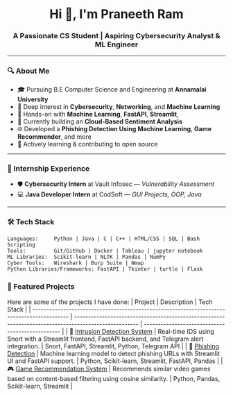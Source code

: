 <h1 align="center">Hi 👋, I'm Praneeth Ram</h1>
<h3 align="center">A Passionate CS Student | Aspiring Cybersecurity Analyst & ML Engineer</h3>

---

### 🔍 About Me
- 🎓 Pursuing B.E Computer Science and Engineering at **Annamalai University**  
- 🔐 Deep interest in **Cybersecurity**, **Networking**, and **Machine Learning**
- 🤖 Hands-on with **Machine Learning**, **FastAPI**, **Streamlit**, 
- 🧪 Currently building an **Cloud-Based Sentiment Analysis** 
- 🌐 Developed a **Phishing Detection Using Machine Learning**, **Game Recommender**, and more
- 🚀 Actively learning & contributing to open source

---

### 💼 Internship Experience 
- 🛡️ **Cybersecurity Intern** at Vault Infosec — *Vulnerability Assessment*  
- 💻 **Java Developer Intern** at CodSoft — *GUI Projects, OOP, Java*  

---

### 🛠️ Tech Stack
```plaintext
Languages:     Python | Java | C | C++ | HTML/CSS | SQL | Bash Scripting 
Tools:         Git/GitHub | Docker | Tableau | jupyter notebook
ML Libraries:  Scikit-learn | NLTK | Pandas | NumPy 
Cyber Tools:   Wireshark | Burp Suite | Nmap
Python Libraries/Frameworks: FastAPI | Tkinter | turtle | Flask
```
### 🚀 Featured Projects
Here are some of the projects I have done:
| Project                                                                                     | Description                                                                                           | Tech Stack                                       |
| ------------------------------------------------------------------------------------------- | ----------------------------------------------------------------------------------------------------- | ------------------------------------------------ |
| 🔐 [Intrusion Detection System](https://github.com/Praneeth-ram/Intrusion-Detection-System) | Real-time IDS using Snort with a Streamlit frontend, FastAPI backend, and Telegram alert integration. | Snort, FastAPI, Streamlit, Python, Telegram API  |
| 🎯 [Phishing Detection](https://github.com/Praneeth-ram/Phishing-Detection)                 | Machine learning model to detect phishing URLs with Streamlit UI and FastAPI support.                 | Python, Scikit-learn, Streamlit, FastAPI, Pandas |
| 🎮 [Game Recommendation System](https://github.com/Praneeth-ram/Game-Recommendation-System) | Recommends similar video games based on content-based filtering using cosine similarity.              | Python, Pandas, Scikit-learn, Streamlit          |


